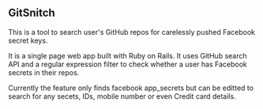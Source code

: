 ## GitSnitch

This is a tool to search user's GitHub repos for carelessly pushed Facebook secret keys.

It is a single page web app built with Ruby on Rails. It uses GitHub search API and a regular expression filter to check whether a user has Facebook secrets in their repos.

Currently the feature only finds facebook app_secrets but can be editted to search for any secets, IDs, mobile number or even Credit card details.
